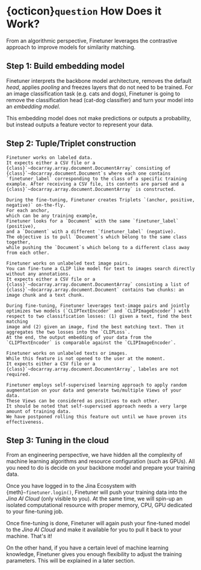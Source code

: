 # {octicon}`question` How Does it Work?

From an algorithmic perspective,
Finetuner leverages the contrastive approach to improve models for similarity matching.

## Step 1: Build embedding model

Finetuner interprets the backbone model architecture,
removes the default *head*, applies *pooling* and freezes layers that do not need to be trained.
For an image classification task (e.g. cats and dogs),
Finetuner is going to remove the classification head (cat-dog classifier) and turn your model into an *embedding model*.

This embedding model does not make predictions or outputs a probability,
but instead outputs a feature vector to represent your data.

## Step 2: Tuple/Triplet construction

````{tab} Uni-modal (with label)
Finetuner works on labeled data.
It expects either a CSV file or a {class}`~docarray.array.document.DocumentArray` consisting of {class}`~docarray.document.Document`s where each one contains `finetuner_label` corresponding to the class of a specific training example. After receiving a CSV file, its contents are parsed and a {class}`~docarray.array.document.DocumentArray` is constructed.

During the fine-tuning, Finetuner creates Triplets `(anchor, positive, negative)` on-the-fly.
For each anchor,
which can be any training example,
Finetuner looks for a `Document` with the same `finetuner_label` (positive),
and a `Document` with a different `finetuner_label` (negative).
The objective is to pull `Document`s which belong to the same class together,
while pushing the `Document`s which belong to a different class away from each other.
````
````{tab} Cross-modal (without label)
Finetuner works on unlabeled text image pairs.
You can fine-tune a CLIP like model for text to images search directly without any annotations.
It expects either a CSV file or a {class}`~docarray.array.document.DocumentArray` consisting a list of {class}`~docarray.array.document.Document` contains two chunks: an image chunk and a text chunk.

During fine-tuning, Finetuner leverages text-image pairs and jointly optimizes two models (`CLIPTextEncoder` and `CLIPImageEncoder`) with respect to two classification losses: (1) given a text, find the best matching
image and (2) given an image, find the best matching text. Then it aggregates the two losses into the `CLIPLoss`.
At the end, the output embedding of your data from the `CLIPTextEncoder` is comparable against the `CLIPImageEncoder`.
````
````{tab} Uni-modal (without label, Coming Soon)
Finetuner works on unlabeled texts or images.
While this feature is not opened to the user at the moment.
It expects either a CSV file or a {class}`~docarray.array.document.DocumentArray`, labeles are not required.

Finetuner employs self-supervised learning approach to apply random augmentation on your data and generate two/multiple Views of your data.
These Views can be considered as positives to each other.
It should be noted that self-supervised approach needs a very large amount of training data.
We have postponed rolling this feature out until we have proven its effectiveness.
````

## Step 3: Tuning in the cloud

From an engineering perspective,
we have hidden all the complexity of machine learning algorithms and resource configuration (such as GPUs).
All you need to do is decide on your backbone model and prepare your training data.

Once you have logged in to the Jina Ecosystem with {meth}`~finetuner.login()`,
Finetuner will push your training data into the *Jina AI Cloud* (only visible to you).
At the same time, we will spin-up an isolated computational resource
with proper memory, CPU, GPU dedicated to your fine-tuning job.

Once fine-tuning is done, Finetuner will again push your fine-tuned model to the *Jina AI Cloud*
and make it available for you to pull it back to your machine.
That's it!

On the other hand,
if you have a certain level of machine learning knowledge,
Finetuner gives you enough flexibility to adjust the training parameters.
This will be explained in a later section.
